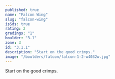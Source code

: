 ```yaml
---
published: true
name: "Falcon Wing"
slug: "falcon-wing"
isSds: true
rating: 2
gradings: "1"
boulder: "3.1"
zone: 3
id: "3.1.1"
description: "Start on the good crimps."
image: "/boulders/falcon/falcon-1-2-w4032w.jpg"
---
```


Start on the good crimps.
